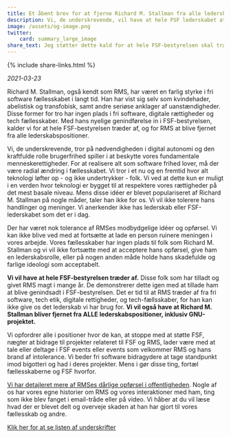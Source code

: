 ```yaml
---
title: Et åbent brev for at fjerne Richard M. Stallman fra alle lederskabspositioner
description: Vi, de underskrevende, vil have at hele FSF lederskabet at træde af og for Richard M. Stallman at blive fjernet fra alle lederskabspositioner. Vi vil ikke længere acceptere hans opførsel, lederskabsrolle og på anden vis holde hans skadefulde og farlige ideologi som acceptabelt.
image: /assets/og-image.png
twitter:
    card: summary_large_image
share_text: Jeg støtter dette kald for at hele FSF-bestyrelsen skal træde af og for at Richard M. Stallman skal fjernes fra alle lederskabspositioner.
---
```


{% include share-links.html %}

_2021-03-23_

Richard M. Stallman, også kendt som RMS, har været en farlig styrke i fri software fællesskabet i langt tid. Han har vist sig selv som kvindehader, abelistisk og transfobisk, samt andre seriøse anklager af uanstændigheder. Disse former for tro har ingen plads i fri software, digitale rættigheder og tech fællesskaber. Med hans nyelige genindførelse in i FSF-bestyrelsen, kalder vi for at hele FSF-bestyrelsen træder af, og for RMS at blive fjernet fra alle lederskabspositioner.

Vi, de underskrevende, tror på nødvendigheden i digital autonomi og den kraftfulde rolle brugerfrihed spiller i at beskytte vores fundamentale menneskerettigheder. For at realisere alt som software frihed lover, må der være radial ændring i fællesskabet. Vi tror i et nu og en fremtid hvor alt teknologi løfter op - og ikke undertrykker - folk. Vi ved at dette kun er muligt i en verden hvor teknologi er bygget til at respektere vores rættigheder på det mest basale niveau. Mens disse idéer er blevet populariseret af Richard M. Stallman på nogle måder, taler han ikke for os. Vi vil ikke tolerere hans handlinger og meninger. Vi anerkender ikke has lederskab eller FSF-lederskabet som det er i dag.

Der har været nok tolerance af RMSes modbydgelige idéer og opførsel. Vi kan ikke blive ved med at fortsætte at lade en person ruinere meningen i vores arbejde. Vores fællesskaber har ingen plads til folk som Richard M. Stallman og vi vil ikke fortsætte med at acceptere hans opførsel, give ham en lederskabsrolle, eller på nogen anden måde holde hans skadefulde og farlige ideologi som acceptabelt.

**Vi vil have at hele FSF-bestyrelsen træder af.** Disse folk som har tilladt og givet RMS magt i mange år. De demonstrerer dette igen med at tillade ham at blive genindsadt i FSF-bestyrelsen. Det er tid til at RMS træder af fra fri software, tech etik, digitale rettigheder, og tech-fællsskaber, for han kan ikke give os det lederskab vi har brug for. **Vi vil også have at Richard M. Stallman bliver fjernet fra ALLE lederskabspositioner, inklusiv GNU-projektet.**

Vi opfordrer alle i positioner hvor de kan, at stoppe med at støtte FSF, nægter at bidrage til projekter relateret til FSF og RMS, lader være med at tale eller deltage i FSF events eller events som velkommer RMS og hans brand af intolerance. Vi beder fri software bidragydere at tage standpunkt imod bigotteri og had i deres projekter. Mens i gør disse ting, fortæl fællesskaberne og FSF hvorfor.

[Vi har detajleret mere af RMSes dårlige opførsel i offentligheden][1]. Nogle af os har vores egne historier om RMS og vores interaktioner med ham, ting som ikke blev fanget i email-tråde eller på video. Vi håber at du vil læse hvad der er blevet delt og overveje skaden at han har gjort til vores fællesskab og andre.

[1]: https://rms-open-letter.github.io/appendix

[Klik her for at se listen af underskrifter](https://rms-open-letter.github.io)

